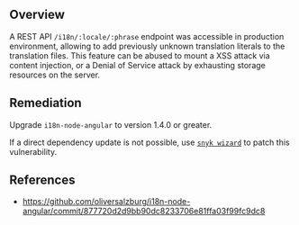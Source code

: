 ## Overview
A REST API `/i18n/:locale/:phrase` endpoint was accessible in production environment, allowing to add previously unknown translation literals to the translation files. This feature can be abused to mount a XSS attack via content injection, or a Denial of Service attack by exhausting storage resources on the server.

## Remediation
Upgrade `i18n-node-angular` to version 1.4.0 or greater.

If a direct dependency update is not possible, use [`snyk wizard`](https://snyk.io/docs/using-snyk#wizard) to patch this vulnerability.

## References
- https://github.com/oliversalzburg/i18n-node-angular/commit/877720d2d9bb90dc8233706e81ffa03f99fc9dc8

